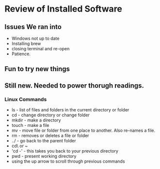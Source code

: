 # Review of Installed Software

## Issues We ran into
- Windows not up to date
- Installing brew
- closing terminal and re-open
- Patience.   

## Fun to try new things

## Still new.  Needed to power thorugh readings.

### Linux Commands
- ls - list of files and folders in the current directory or folder
- cd - change directory or change folder
- mkdir - make a directory
- touch - make a file
- mv - move file or folder from one place to another.  Also re-names a file. 
- rm - removes or deletes a file or folder
- ../ - go back to the parent folder
- cd\ or ~
- 'cd -' - this takes you back to your previous directory
- pwd - present working directory
- using the up arrow to scroll through previous commands
